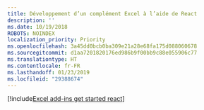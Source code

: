 ```yaml
---
title: Développement d’un complément Excel à l’aide de React
description: ''
ms.date: 10/19/2018
ROBOTS: NOINDEX
localization_priority: Priority
ms.openlocfilehash: 3a45dd0bcb0ba309e21a28e68fa175d088060678
ms.sourcegitcommit: d1aa7201820176ed986b9f00bb9c88e055906c77
ms.translationtype: HT
ms.contentlocale: fr-FR
ms.lasthandoff: 01/23/2019
ms.locfileid: "29388674"
---
```

[!include[Excel add-ins get started react](../includes/file-get-started-excel-react.md)]
